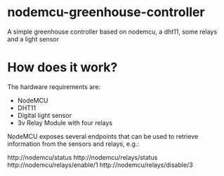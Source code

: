 # nodemcu-greenhouse-controller
A simple greenhouse controller based on nodemcu, a dht11, some relays and a light sensor


# How does it work?

The hardware requirements are:
- NodeMCU
- DHT11
- Digital light sensor
- 3v Relay Module with four relays


NodeMCU exposes several endpoints that can be used to retrieve information from the sensors and relays, e.g.: 

http://nodemcu/status
http://nodemcu/relays/status
http://nodemcu/relays/enable/1
http://nodemcu/relays/disable/3



